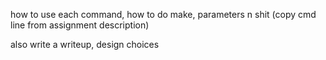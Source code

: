 how to use each command, how to do make, parameters n shit (copy cmd line from assignment description)

also write a writeup, design choices
